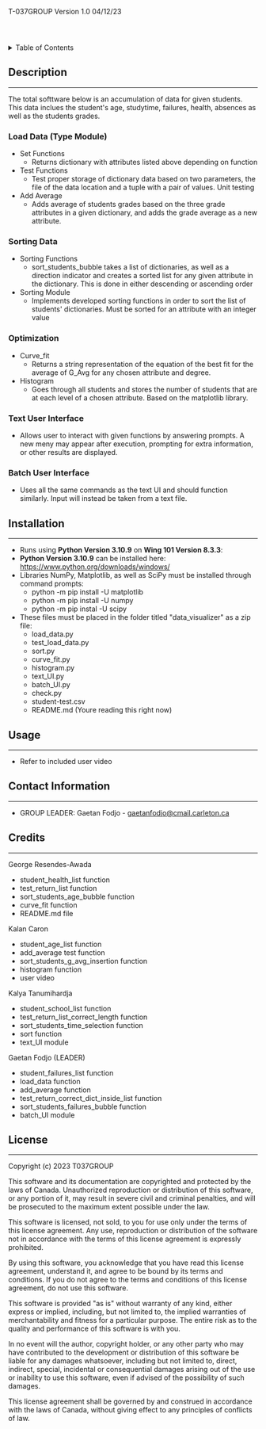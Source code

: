 T-037GROUP Version 1.0 04/12/23

<header id="top"></header>

<!-- TABLE OF CONTENTS -->
<details>
  <summary>Table of Contents</summary>
  <ol>
 <li><a href="#description">Description</a></li>
    <ul>
        <li><a href="#load-data-module">Load Data Module</a></li>
        <li><a href="#sort-plot-module">Sort Plot Module</a></li>
        <li><a href="#optimization-module">Optimization Module</a></li>
        <li><a href="#text-ui-module">Text UI Module</a></li>
        <li><a href="#batch-ui-module">Batch UI Module</a></li>
      </ul>
    </li>
    <li><a href="#Dependancies">Dependancies</a></li>
    <li><a href="#usage">Usage</a></li>
    <ul>
        <li><a href="#loading-data-set-functions">Loading Data Set Functions</a></li>
        <li><a href="#loading-data-test-functions">Loading Data Test Functions</a></li>
        <li><a href="#implement-sorting-curve-fitting-and-plotting-functions">Implement Sorting, Curve Fitting and Plotting Functions</a></li>
        <li><a href="#optimization-and-user-interfaces">Optimization and User Interfaces</a></li>
      </ul>
    </li>
    <li><a href="#contact-information">Contact Information</a></li>
    <li><a href="#Work Division">Work Division</a></li>
    <li><a href="#Legal licenses">Legal Licenses</a></li>
  </ol>
</details>

<!-- DESCRIPTION -->
## **Description**
_________
The total softtware below is an accumulation of data for given students. This data inclues the student's age, studytime, failures, health, absences as well as the students grades.

### Load Data (Type Module)
* Set Functions
  * Returns dictionary with attributes listed above depending on function 
* Test Functions
  * Test proper storage of dictionary data based on two parameters, the file of the data location and a tuple with a pair of values. Unit testing
* Add Average
  * Adds average of students grades based on the three grade attributes in a given dictionary, and adds the grade average as a new attribute.

### Sorting Data
* Sorting Functions
  * sort_students_bubble takes a list of dictionaries, as well as a direction indicator and creates a sorted list for any given attribute in the dictionary. This is done in either descending or ascending order
* Sorting Module
  * Implements developed sorting functions in order to sort the list of students' dictionaries. Must be sorted for an attribute with an integer value
### Optimization 
* Curve_fit
  * Returns a string representation of the equation of the best fit for the average of G_Avg for any chosen attribute and degree. 
* Histogram
  * Goes through all students and stores the number of students that are at each level of a chosen attribute. Based on the matplotlib library.
### Text User Interface
* Allows user to interact with given functions by answering prompts. A new meny may appear after execution, prompting for extra information, or other results are displayed.

### Batch User Interface
* Uses all the same commands as the text UI and should function similarly. Input will instead be taken from a text file.


<!-- INSTALLATION -->
## **Installation**
___
* Runs using **Python Version 3.10.9** on  **Wing 101 Version 8.3.3**:
* **Python Version 3.10.9** can be installed here: https://www.python.org/downloads/windows/
* Libraries NumPy, Matplotlib, as well as SciPy must be installed through command prompts:
    * python -m pip
    install -U matplotlib
    * python -m pip
    install -U numpy
    * python -m pip
    instal -U scipy
* These files must be placed in the folder titled "data_visualizer" as a zip file:
    * load_data.py
    * test_load_data.py
    * sort.py
    * curve_fit.py
    * histogram.py
    * text_UI.py
    * batch_UI.py
    * check.py
    * student-test.csv
    * README.md (Youre reading this right now)



<!-- Usage -->
## **Usage**
___
* Refer to included user video

<!-- CONTACT -->
## **Contact Information**
---

* GROUP LEADER: Gaetan Fodjo - gaetanfodjo@cmail.carleton.ca
<!-- Credits -->
## **Credits**
___
George Resendes-Awada
* student_health_list function
* test_return_list function
* sort_students_age_bubble function
* curve_fit function
* README.md file

Kalan Caron
* student_age_list function
* add_average test function
* sort_students_g_avg_insertion function
* histogram function
* user video

Kalya Tanumihardja
* student_school_list function
* test_return_list_correct_length function
* sort_students_time_selection function
* sort function
* text_UI module

Gaetan Fodjo (LEADER)
* student_failures_list function
* load_data function
* add_average function
* test_return_correct_dict_inside_list function
* sort_students_failures_bubble function
* batch_UI module

<!-- LICENSE -->
## **License**
___
Copyright (c) 2023
T037GROUP

This software and its documentation are copyrighted and protected by the laws of Canada. Unauthorized reproduction or distribution of this software, or any portion of it, may result in severe civil and criminal penalties, and will be prosecuted to the maximum extent possible under the law.

This software is licensed, not sold, to you for use only under the terms of this license agreement. Any use, reproduction or distribution of the software not in accordance with the terms of this license agreement is expressly prohibited.

By using this software, you acknowledge that you have read this license agreement, understand it, and agree to be bound by its terms and conditions. If you do not agree to the terms and conditions of this license agreement, do not use this software.

This software is provided "as is" without warranty of any kind, either express or implied, including, but not limited to, the implied warranties of merchantability and fitness for a particular purpose. The entire risk as to the quality and performance of this software is with you.

In no event will the author, copyright holder, or any other party who may have contributed to the development or distribution of this software be liable for any damages whatsoever, including but not limited to, direct, indirect, special, incidental or consequential damages arising out of the use or inability to use this software, even if advised of the possibility of such damages.

This license agreement shall be governed by and construed in accordance with the laws of Canada, without giving effect to any principles of conflicts of law.
